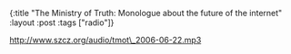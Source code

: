 {:title "The Ministry of Truth: Monologue about the future of the internet"
:layout :post
:tags  ["radio"]}

<http://www.szcz.org/audio/tmot\_2006-06-22.mp3>

